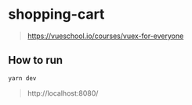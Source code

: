 # shopping-cart

> https://vueschool.io/courses/vuex-for-everyone

## How to run

``` bash
yarn dev
```

> http://localhost:8080/